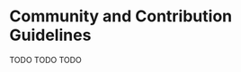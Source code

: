 # Community and Contribution Guidelines

[//]: # (TODO)
<web-summary>TODO</web-summary>
<card-summary>TODO</card-summary>
<link-summary>TODO</link-summary>